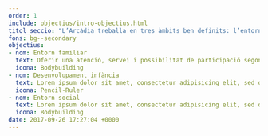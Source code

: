 ```yaml
---
order: 1
include: objectius/intro-objectius.html
titol_seccio: "L’Arcàdia treballa en tres àmbits ben definits: l’entorn familiar, el desenvolupament de la infància i l’entorn social."
fons: bg--secondary
objectius:
- nom: Entorn familiar
  text: Oferir una atenció, servei i possibilitat de participació segons necessitats i interessos, sempre vetllant amb especial cura i sensibilitat per a aquelles famílies que ho requereixin.
  icona: Bodybuilding
- nom: Desenvolupament infància
  text: Lorem ipsum dolor sit amet, consectetur adipisicing elit, sed do eiusmod tempor incididunt ut labore et dolore magna aliqua. Ut enim ad minim veniam, quis nostrud exercitation ullamco laboris nisi ut aliquip ex ea commodo consequat. Duis aute irure dolor in reprehenderit in voluptate velit esse cillum dolore eu fugiat nulla pariatur. Excepteur sint occaecat cupidatat non proident, sunt in culpa qui officia deserunt mollit anim id est laborum.
  icona: Pencil-Ruler
- nom: Entorn social
  text: Lorem ipsum dolor sit amet, consectetur adipisicing elit, sed do eiusmod tempor incididunt ut labore et dolore magna aliqua. Ut enim ad minim veniam, quis nostrud exercitation ullamco laboris nisi ut aliquip ex ea commodo consequat. Duis aute irure dolor in reprehenderit in voluptate velit esse cillum dolore eu fugiat nulla pariatur. Excepteur sint occaecat cupidatat non proident, sunt in culpa qui officia deserunt mollit anim id est laborum.
  icona: Bodybuilding
date: 2017-09-26 17:27:04 +0000
---
```

